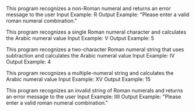 This program recognizes a non-Roman numeral and returns an error message to the user
Input Example: R
Output Example: "Please enter a valid roman numeral combination."


This program recognizes a single Roman numeral character and calculates the Arabic numeral value
Input Example: V
Output Example: 5


This program recognizes a two-character Roman numeral string that uses subtraction and calculates the Arabic numeral value
Input Example: IV
Output Example: 4


This program recognizes a multiple-numeral string and calculates the Arabic numeral value
Input Example: XV
Output Example: 15


This program recognizes an invalid string of Roman numerals and returns an error message to the user
Input Example: IIII
Output Example: "Please enter a valid roman numeral combination."

